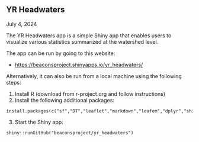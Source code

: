 ## YR Headwaters

July 4, 2024

The YR Headwaters app is a simple Shiny app that enables users to visualize various statistics summarized at the watershed level.

The app can be run by going to this website:

- https://beaconsproject.shinyapps.io/yr_headwaters/

Alternatively, it can also be run from a local machine using the following steps:

  1. Install R (download from r-project.org and follow instructions)
  2. Install the following additional packages:

    install.packages(c("sf","DT","leaflet","markdown","leafem","dplyr","shinydashboard"))

  3. Start the Shiny app:

    shiny::runGitHub("beaconsproject/yr_headwaters")

